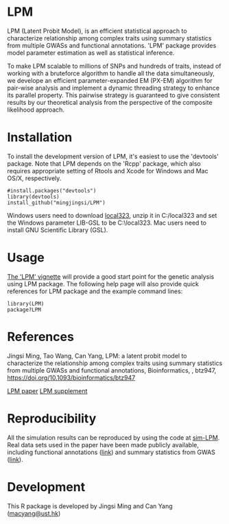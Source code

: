 LPM
===

LPM (Latent Probit Model), is an efficient statistical approach to characterize relationship among complex traits using summary statistics from multiple GWASs and functional annotations. 'LPM' package provides model parameter estimation as well as statistical inference.

To make LPM scalable to millions of SNPs and hundreds of traits, instead of working with a bruteforce algorithm to handle all the data simultaneously, we develope an efficient parameter-expanded EM (PX-EM) algorithm for pair-wise analysis and implement a dynamic threading strategy to enhance its parallel property. This pairwise strategy is guaranteed to give consistent results by our theoretical analysis from the perspective of the composite likelihood approach.

Installation
===========

To install the development version of LPM, it's easiest to use the 'devtools' package. Note that LPM depends on the 'Rcpp' package, which also requires appropriate setting of Rtools and Xcode for Windows and Mac OS/X, respectively.

```
#install.packages("devtools")
library(devtools)
install_github("mingjingsi/LPM")
```

Windows users need to download [local323](http://www.stats.ox.ac.uk/pub/Rtools/goodies/multilib/local323.zip), unzip it in C:/local323 and set the Windows parameter LIB-GSL to be C:\local323. Mac users need to install GNU Scientific Library (GSL).

Usage
===========

[The 'LPM' vignette](https://github.com/mingjingsi/LPM/blob/master/inst/doc/LPM_package.pdf?raw=true) will provide a good start point for the genetic analysis using LPM package. The following help page will also provide quick references for LPM package and the example command lines:

```
library(LPM)
package?LPM
```

References
==========

Jingsi Ming, Tao Wang, Can Yang, LPM: a latent probit model to characterize the relationship among complex traits using summary statistics from multiple GWASs and functional annotations, Bioinformatics, , btz947, https://doi.org/10.1093/bioinformatics/btz947

[LPM paper](https://github.com/mingjingsi/LPM/blob/master/paper_suppl/LPM.pdf)
[LPM supplement](https://github.com/mingjingsi/LPM/blob/master/paper_suppl/LPM%20-%20Supplement.pdf)


Reproducibility
==========

All the simulation results can be reproduced by using the code at [sim-LPM](https://github.com/mingjingsi/sim-LPM). Real data sets used in the paper have been made publicly available, including functional annotations ([link](https://drive.google.com/file/d/1Jn_MEDJVZR16UB3lXFjNjAuQDCKECfUw/view)) and summary statistics from GWAS ([link](https://drive.google.com/file/d/1vXZX1l5IWXEx9De0psprR5GCniI3VG0l/view)).


Development
==========

This R package is developed by Jingsi Ming and Can Yang (macyang@ust.hk)
